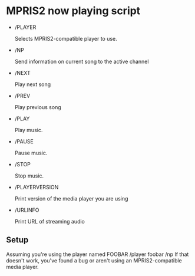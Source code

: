 # MPRIS2 now playing script #

* /PLAYER <player name>
   <p>Selects MPRIS2-compatible player to use.</p>
* /NP
   <p>Send information on current song to the active channel</p>
* /NEXT
   <p>Play next song</p>
* /PREV
   <p>Play previous song</p>
* /PLAY
   <p>Play music.</p>
* /PAUSE
   <p>Pause music.</p>
* /STOP
   <p>Stop music.</p>
* /PLAYERVERSION
   <p>Print version of the media player you are using</p>
* /URLINFO
   <p>Print URL of streaming audio</p>

## Setup ##

Assuming you're using the player named FOOBAR
    /player foobar
    /np
If that doesn't work, you've found a bug or aren't using an MPRIS2-compatible media player.
